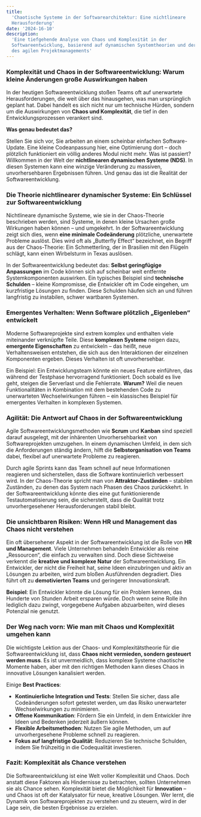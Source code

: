 ```yaml
---
title:
  'Chaotische Systeme in der Softwarearchitektur: Eine nichtlineare
  Herausforderung'
date: '2024-16-10'
description:
  'Eine tiefgehende Analyse von Chaos und Komplexität in der
  Softwareentwicklung, basierend auf dynamischen Systemtheorien und der Praxis
  des agilen Projektmanagements'
---
```


### **Komplexität und Chaos in der Softwareentwicklung: Warum kleine Änderungen große Auswirkungen haben**

In der heutigen Softwareentwicklung stoßen Teams oft auf unerwartete
Herausforderungen, die weit über das hinausgehen, was man ursprünglich geplant
hat. Dabei handelt es sich nicht nur um technische Hürden, sondern um die
Auswirkungen von **Chaos und Komplexität**, die tief in den
Entwicklungsprozessen verankert sind.

**Was genau bedeutet das?**

Stellen Sie sich vor, Sie arbeiten an einem scheinbar einfachen Software-Update.
Eine kleine Codeanpassung hier, eine Optimierung dort – doch plötzlich
funktioniert ein völlig anderes Modul nicht mehr. Was ist passiert? Willkommen
in der Welt der **nichtlinearen dynamischen Systeme (NDS)**. In diesen Systemen
kann eine winzige Veränderung zu massiven, unvorhersehbaren Ergebnissen führen.
Und genau das ist die Realität der Softwareentwicklung.

### **Die Theorie nichtlinearer dynamischer Systeme: Ein Schlüssel zur Softwareentwicklung**

Nichtlineare dynamische Systeme, wie sie in der Chaos-Theorie beschrieben
werden, sind Systeme, in denen kleine Ursachen große Wirkungen haben können –
und umgekehrt. In der Softwareentwicklung zeigt sich dies, wenn **eine minimale
Codeänderung** plötzliche, unerwartete Probleme auslöst. Dies wird oft als
„Butterfly Effect“ bezeichnet, ein Begriff aus der Chaos-Theorie: Ein
Schmetterling, der in Brasilien mit den Flügeln schlägt, kann einen Wirbelsturm
in Texas auslösen.

In der Softwareentwicklung bedeutet das: **Selbst geringfügige Anpassungen** im
Code können sich auf scheinbar weit entfernte Systemkomponenten auswirken. Ein
typisches Beispiel sind **technische Schulden** – kleine Kompromisse, die
Entwickler oft im Code eingehen, um kurzfristige Lösungen zu finden. Diese
Schulden häufen sich an und führen langfristig zu instabilen, schwer wartbaren
Systemen.

### **Emergentes Verhalten: Wenn Software plötzlich „Eigenleben“ entwickelt**

Moderne Softwareprojekte sind extrem komplex und enthalten viele miteinander
verknüpfte Teile. Diese **komplexen Systeme** neigen dazu, **emergente
Eigenschaften** zu entwickeln – das heißt, neue Verhaltensweisen entstehen, die
sich aus den Interaktionen der einzelnen Komponenten ergeben. Dieses Verhalten
ist oft unvorhersehbar.

Ein Beispiel: Ein Entwicklungsteam könnte ein neues Feature einführen, das
während der Testphase hervorragend funktioniert. Doch sobald es live geht,
steigen die Serverlast und die Fehlerrate. **Warum?** Weil die neuen
Funktionalitäten in Kombination mit dem bestehenden Code zu unerwarteten
Wechselwirkungen führen – ein klassisches Beispiel für emergentes Verhalten in
komplexen Systemen.

### **Agilität: Die Antwort auf Chaos in der Softwareentwicklung**

Agile Softwareentwicklungsmethoden wie **Scrum** und **Kanban** sind speziell
darauf ausgelegt, mit der inhärenten Unvorhersehbarkeit von Softwareprojekten
umzugehen. In einem dynamischen Umfeld, in dem sich die Anforderungen ständig
ändern, hilft die **Selbstorganisation von Teams** dabei, flexibel auf
unerwartete Probleme zu reagieren.

Durch agile Sprints kann das Team schnell auf neue Informationen reagieren und
sicherstellen, dass die Software kontinuierlich verbessert wird. In der
Chaos-Theorie spricht man von **Attraktor-Zuständen** – stabilen Zuständen, zu
denen das System nach Phasen des Chaos zurückkehrt. In der Softwareentwicklung
könnte dies eine gut funktionierende Testautomatisierung sein, die sicherstellt,
dass die Qualität trotz unvorhergesehener Herausforderungen stabil bleibt.

### **Die unsichtbaren Risiken: Wenn HR und Management das Chaos nicht verstehen**

Ein oft übersehener Aspekt in der Softwareentwicklung ist die Rolle von **HR und
Management**. Viele Unternehmen behandeln Entwickler als reine „Ressourcen“, die
einfach zu verwalten sind. Doch diese Sichtweise verkennt die **kreative und
komplexe Natur** der Softwareentwicklung. Ein Entwickler, der nicht die Freiheit
hat, seine Ideen einzubringen und aktiv an Lösungen zu arbeiten, wird zum bloßen
Ausführenden degradiert. Dies führt oft zu **demotivierten Teams** und
geringerer Innovationskraft.

**Beispiel**: Ein Entwickler könnte die Lösung für ein Problem kennen, das
Hunderte von Stunden Arbeit ersparen würde. Doch wenn seine Rolle ihn lediglich
dazu zwingt, vorgegebene Aufgaben abzuarbeiten, wird dieses Potenzial nie
genutzt.

### **Der Weg nach vorn: Wie man mit Chaos und Komplexität umgehen kann**

Die wichtigste Lektion aus der Chaos- und Komplexitätstheorie für die
Softwareentwicklung ist, dass **Chaos nicht vermieden, sondern gesteuert werden
muss**. Es ist unvermeidlich, dass komplexe Systeme chaotische Momente haben,
aber mit den richtigen Methoden kann dieses Chaos in innovative Lösungen
kanalisiert werden.

Einige **Best Practices**:

- **Kontinuierliche Integration und Tests**: Stellen Sie sicher, dass alle
  Codeänderungen sofort getestet werden, um das Risiko unerwarteter
  Wechselwirkungen zu minimieren.
- **Offene Kommunikation**: Fördern Sie ein Umfeld, in dem Entwickler ihre Ideen
  und Bedenken jederzeit äußern können.
- **Flexible Arbeitsmethoden**: Nutzen Sie agile Methoden, um auf
  unvorhergesehene Probleme schnell zu reagieren.
- **Fokus auf langfristige Qualität**: Reduzieren Sie technische Schulden, indem
  Sie frühzeitig in die Codequalität investieren.

### **Fazit: Komplexität als Chance verstehen**

Die Softwareentwicklung ist eine Welt voller Komplexität und Chaos. Doch anstatt
diese Faktoren als Hindernisse zu betrachten, sollten Unternehmen sie als Chance
sehen. Komplexität bietet die Möglichkeit für **Innovation** – und Chaos ist oft
der Katalysator für neue, kreative Lösungen. Wer lernt, die Dynamik von
Softwareprojekten zu verstehen und zu steuern, wird in der Lage sein, die besten
Ergebnisse zu erzielen.
